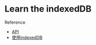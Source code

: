 # Learn the indexedDB

Reference
- [API](https://developer.mozilla.org/zh-CN/docs/Web/API/IndexedDB_API)
- [使用indexedDB](https://developer.mozilla.org/zh-CN/docs/Web/API/IndexedDB_API)
